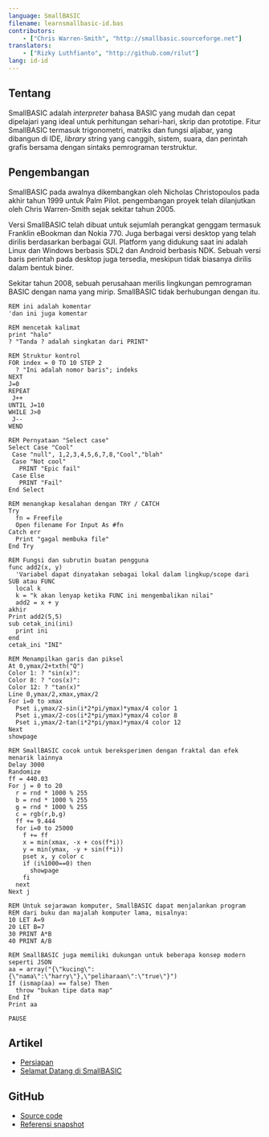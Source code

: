 ```yaml
---
language: SmallBASIC
filename: learnsmallbasic-id.bas
contributors:
    - ["Chris Warren-Smith", "http://smallbasic.sourceforge.net"]
translators:
    - ["Rizky Luthfianto", "http://github.com/rilut"]
lang: id-id
---
```


## Tentang

SmallBASIC adalah *interpreter* bahasa BASIC yang mudah dan cepat dipelajari yang ideal untuk perhitungan sehari-hari, skrip dan prototipe. Fitur SmallBASIC termasuk trigonometri, matriks dan fungsi aljabar, yang dibangun di IDE, *library* string yang canggih, sistem, suara, dan perintah grafis bersama dengan sintaks pemrograman terstruktur.

## Pengembangan

SmallBASIC pada awalnya dikembangkan oleh Nicholas Christopoulos pada akhir tahun 1999 untuk Palm Pilot. pengembangan proyek telah dilanjutkan oleh Chris Warren-Smith sejak sekitar tahun 2005.

Versi SmallBASIC telah dibuat untuk sejumlah perangkat genggam termasuk Franklin eBookman dan Nokia 770. Juga berbagai versi desktop yang telah dirilis berdasarkan berbagai GUI. Platform yang didukung saat ini adalah Linux dan Windows berbasis SDL2 dan Android berbasis NDK. Sebuah versi baris perintah pada desktop juga tersedia, meskipun tidak biasanya dirilis dalam bentuk biner.

Sekitar tahun 2008, sebuah perusahaan merilis lingkungan pemrograman BASIC dengan nama yang mirip. SmallBASIC tidak berhubungan dengan itu.

```
REM ini adalah komentar
'dan ini juga komentar

REM mencetak kalimat
print "halo"
? "Tanda ? adalah singkatan dari PRINT"

REM Struktur kontrol
FOR index = 0 TO 10 STEP 2
  ? "Ini adalah nomor baris"; indeks
NEXT
J=0
REPEAT
 J++
UNTIL J=10
WHILE J>0
 J--
WEND

REM Pernyataan "Select case"
Select Case "Cool"
 Case "null", 1,2,3,4,5,6,7,8,"Cool","blah"
 Case "Not cool"
   PRINT "Epic fail"
 Case Else
   PRINT "Fail"
End Select

REM menangkap kesalahan dengan TRY / CATCH
Try
  fn = Freefile
  Open filename For Input As #fn
Catch err
  Print "gagal membuka file"
End Try

REM Fungsi dan subrutin buatan pengguna
func add2(x, y)
  'Variabel dapat dinyatakan sebagai lokal dalam lingkup/scope dari SUB atau FUNC
  local k
  k = "k akan lenyap ketika FUNC ini mengembalikan nilai"
  add2 = x + y
akhir
Print add2(5,5)
sub cetak_ini(ini)
  print ini
end
cetak_ini "INI"

REM Menampilkan garis dan piksel
At 0,ymax/2+txth("Q")
Color 1: ? "sin(x)":
Color 8: ? "cos(x)":
Color 12: ? "tan(x)"
Line 0,ymax/2,xmax,ymax/2
For i=0 to xmax
  Pset i,ymax/2-sin(i*2*pi/ymax)*ymax/4 color 1
  Pset i,ymax/2-cos(i*2*pi/ymax)*ymax/4 color 8
  Pset i,ymax/2-tan(i*2*pi/ymax)*ymax/4 color 12
Next
showpage

REM SmallBASIC cocok untuk bereksperimen dengan fraktal dan efek menarik lainnya
Delay 3000
Randomize
ff = 440.03
For j = 0 to 20
  r = rnd * 1000 % 255
  b = rnd * 1000 % 255
  g = rnd * 1000 % 255
  c = rgb(r,b,g)
  ff += 9.444
  for i=0 to 25000
    f += ff
    x = min(xmax, -x + cos(f*i))
    y = min(ymax, -y + sin(f*i))
    pset x, y color c
    if (i%1000==0) then
      showpage
    fi
  next
Next j

REM Untuk sejarawan komputer, SmallBASIC dapat menjalankan program
REM dari buku dan majalah komputer lama, misalnya:
10 LET A=9
20 LET B=7
30 PRINT A*B
40 PRINT A/B

REM SmallBASIC juga memiliki dukungan untuk beberapa konsep modern seperti JSON
aa = array("{\"kucing\":{\"nama\":\"harry\"},\"peliharaan\":\"true\"}")
If (ismap(aa) == false) Then
  throw "bukan tipe data map"
End If
Print aa

PAUSE

```

## Artikel

* [Persiapan](http://smallbasic.sourceforge.net/?q=node/1573)
* [Selamat Datang di SmallBASIC](http://smallbasic.sourceforge.net/?q=node/838)

## GitHub

* [Source code](https://github.com/smallbasic/SmallBASIC)
* [Referensi snapshot](http://smallbasic.github.io/)
